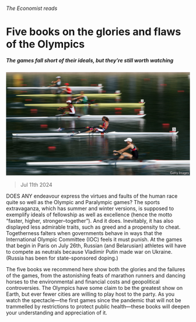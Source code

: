 ###### The Economist reads

# Five books on the glories and flaws of the Olympics 

##### The games fall short of their ideals, but they’re still worth watching 

![image](images/20240713_BLP502.jpg) 

> Jul 11th 2024 

DOES ANY endeavour express the virtues and faults of the human race quite so well as the Olympic and Paralympic games? The sports extravaganza, which has summer and winter versions, is supposed to exemplify ideals of fellowship as well as excellence (hence the motto “faster, higher, stronger–together”). And it does. Inevitably, it has also displayed less admirable traits, such as greed and a propensity to cheat. Togetherness falters when governments behave in ways that the International Olympic Committee (IOC) feels it must punish. At the games that begin in Paris on July 26th, Russian (and Belarusian) athletes will have to compete as neutrals because Vladimir Putin made war on Ukraine. (Russia has been  for state-sponsored doping.) 

The five books we recommend here show both the glories and the failures of the games, from the astonishing feats of marathon runners and dancing horses to the environmental and financial costs and geopolitical controversies. The Olympics have some claim to be the greatest show on Earth, but ever fewer cities are willing to play host to the party. As you watch the spectacle—the first games since the pandemic that will not be trammelled by restrictions to protect public health—these books will deepen your understanding and appreciation of it.

